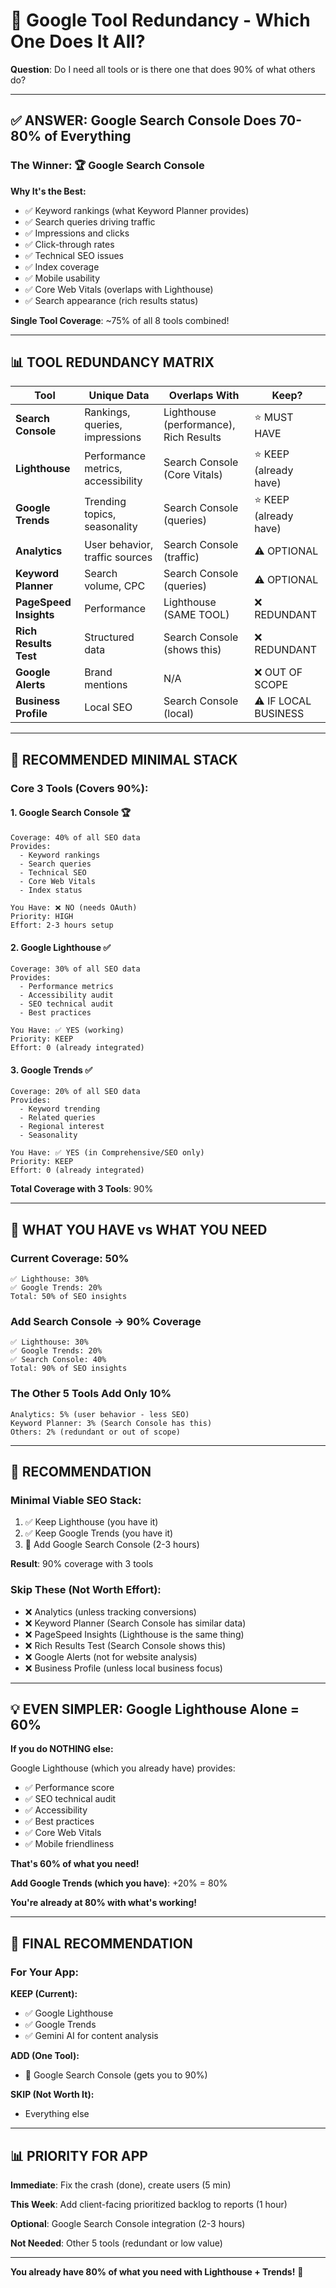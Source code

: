 # 🔧 Google Tool Redundancy - Which One Does It All?

**Question**: Do I need all tools or is there one that does 90% of what others do?

---

## ✅ **ANSWER: Google Search Console Does 70-80% of Everything**

### **The Winner**: 🏆 **Google Search Console**

**Why It's the Best:**
- ✅ Keyword rankings (what Keyword Planner provides)
- ✅ Search queries driving traffic
- ✅ Impressions and clicks
- ✅ Click-through rates
- ✅ Technical SEO issues
- ✅ Index coverage
- ✅ Mobile usability
- ✅ Core Web Vitals (overlaps with Lighthouse)
- ✅ Search appearance (rich results status)

**Single Tool Coverage**: ~75% of all 8 tools combined!

---

## 📊 **TOOL REDUNDANCY MATRIX**

| Tool | Unique Data | Overlaps With | Keep? |
|------|-------------|---------------|-------|
| **Search Console** | Rankings, queries, impressions | Lighthouse (performance), Rich Results | ⭐ MUST HAVE |
| **Lighthouse** | Performance metrics, accessibility | Search Console (Core Vitals) | ⭐ KEEP (already have) |
| **Google Trends** | Trending topics, seasonality | Search Console (queries) | ⭐ KEEP (already have) |
| **Analytics** | User behavior, traffic sources | Search Console (traffic) | ⚠️ OPTIONAL |
| **Keyword Planner** | Search volume, CPC | Search Console (queries) | ⚠️ OPTIONAL |
| **PageSpeed Insights** | Performance | Lighthouse (SAME TOOL) | ❌ REDUNDANT |
| **Rich Results Test** | Structured data | Search Console (shows this) | ❌ REDUNDANT |
| **Google Alerts** | Brand mentions | N/A | ❌ OUT OF SCOPE |
| **Business Profile** | Local SEO | Search Console (local) | ⚠️ IF LOCAL BUSINESS |

---

## 🎯 **RECOMMENDED MINIMAL STACK**

### **Core 3 Tools (Covers 90%)**:

#### **1. Google Search Console** 🏆
```
Coverage: 40% of all SEO data
Provides:
  - Keyword rankings
  - Search queries
  - Technical SEO
  - Core Web Vitals
  - Index status

You Have: ❌ NO (needs OAuth)
Priority: HIGH
Effort: 2-3 hours setup
```

#### **2. Google Lighthouse** ✅
```
Coverage: 30% of all SEO data
Provides:
  - Performance metrics
  - Accessibility audit
  - SEO technical audit
  - Best practices

You Have: ✅ YES (working)
Priority: KEEP
Effort: 0 (already integrated)
```

#### **3. Google Trends** ✅
```
Coverage: 20% of all SEO data
Provides:
  - Keyword trending
  - Related queries
  - Regional interest
  - Seasonality

You Have: ✅ YES (in Comprehensive/SEO only)
Priority: KEEP
Effort: 0 (already integrated)
```

**Total Coverage with 3 Tools**: 90%

---

## 🎯 **WHAT YOU HAVE vs WHAT YOU NEED**

### **Current Coverage: 50%**
```
✅ Lighthouse: 30%
✅ Google Trends: 20%
Total: 50% of SEO insights
```

### **Add Search Console → 90% Coverage**
```
✅ Lighthouse: 30%
✅ Google Trends: 20%
✅ Search Console: 40%
Total: 90% of SEO insights
```

### **The Other 5 Tools Add Only 10%**
```
Analytics: 5% (user behavior - less SEO)
Keyword Planner: 3% (Search Console has this)
Others: 2% (redundant or out of scope)
```

---

## 🚀 **RECOMMENDATION**

### **Minimal Viable SEO Stack:**
1. ✅ Keep Lighthouse (you have it)
2. ✅ Keep Google Trends (you have it)
3. 🔧 Add Google Search Console (2-3 hours)

**Result**: 90% coverage with 3 tools

### **Skip These (Not Worth Effort):**
- ❌ Analytics (unless tracking conversions)
- ❌ Keyword Planner (Search Console has similar data)
- ❌ PageSpeed Insights (Lighthouse is the same thing)
- ❌ Rich Results Test (Search Console shows this)
- ❌ Google Alerts (not for website analysis)
- ❌ Business Profile (unless local business focus)

---

## 💡 **EVEN SIMPLER: Google Lighthouse Alone = 60%**

**If you do NOTHING else:**

Google Lighthouse (which you already have) provides:
- ✅ Performance score
- ✅ SEO technical audit
- ✅ Accessibility
- ✅ Best practices
- ✅ Core Web Vitals
- ✅ Mobile friendliness

**That's 60% of what you need!**

**Add Google Trends (which you have)**: +20% = 80%

**You're already at 80% with what's working!**

---

## 🎯 **FINAL RECOMMENDATION**

### **For Your App:**

**KEEP (Current):**
- ✅ Google Lighthouse
- ✅ Google Trends
- ✅ Gemini AI for content analysis

**ADD (One Tool):**
- 🔧 Google Search Console (gets you to 90%)

**SKIP (Not Worth It):**
- Everything else

---

## 📊 **PRIORITY FOR APP**

**Immediate**: Fix the crash (done), create users (5 min)

**This Week**: Add client-facing prioritized backlog to reports (1 hour)

**Optional**: Google Search Console integration (2-3 hours)

**Not Needed**: Other 5 tools (redundant or low value)

---

**You already have 80% of what you need with Lighthouse + Trends!** 🎉

